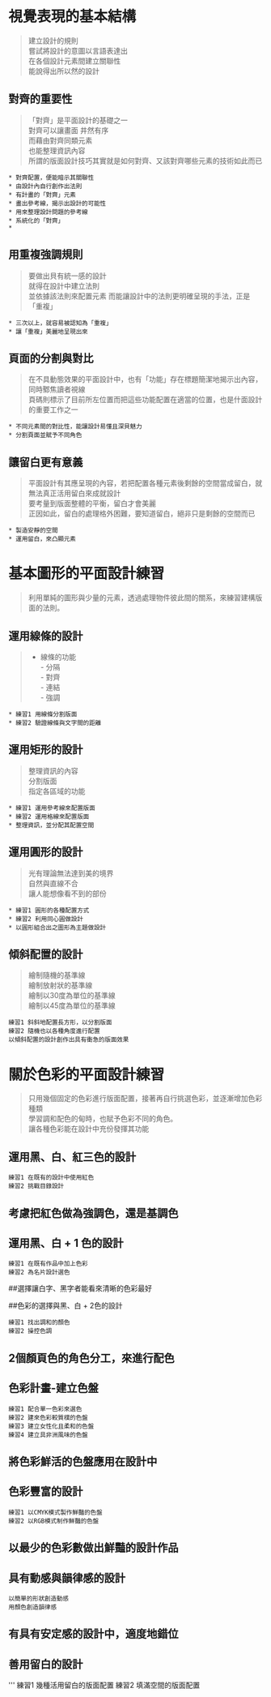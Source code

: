 # 視覺表現的基本結構
> 建立設計的規則  
> 嘗試將設計的意圖以言語表達出  
> 在各個設計元素間建立關聯性  
> 能說得出所以然的設計

## 對齊的重要性	
>「對齊」是平面設計的基礎之一   
> 對齊可以讓畫面 井然有序  
> 而藉由對齊同類元素  
> 也能整理資訊內容  
> 所謂的版面設計技巧其實就是如何對齊、又該對齊哪些元素的技術如此而已
 

```
* 對齊配置，便能暗示其關聯性
* 由設計內自行創作出法則
* 有計畫的「對齊」元素
* 畫出參考線，揭示出設計的可能性
* 用來整理設計問題的參考線
* 系統化的「對齊」
* 
```

## 用重複強調規則
>要做出貝有統一感的設計  
>就得在設計中建立法則  
>並依據該法則來配置元素
>而能讓設計中的法則更明確呈現的手法，正是「重複」

```
* 三次以上，就容易被認知為「重複」
* 讓「重複」美麗地呈現出來
```
## 頁面的分割與對比  
> 在不具動態效果的平面設計中，也有「功能」存在標題簡潔地揭示出內容，同時鄹焦讀者視線  
> 頁碼則標示了目前所左位置而把這些功能配置在適當的位置，也是什面設計的重要工作之一  

```
* 不同元素間的對比性，能讓設計易懂且深貝魅力
* 分割頁面並賦予不同角色
```
## 讓留白更有意義  
> 平面設計有其應呈現的內容，若把配置各種元素後剩餘的空間當成留白，就無法真正活用留白來成就設計  
> 要考量到版面整體的平衡，留白才會美麗  
> 正因如此，留白的處理格外困難，要知道留白，絕非只是剩餘的空間而已  

```
* 製造安靜的空間
* 運用留白，來凸顯元素
```

# 基本圖形的平面設計練習
> 利用單純的圖形與少量的元素，透過處理物件彼此間的關系，來練習建構版面的法則。  
  
## 運用線條的設計
> * 線條的功能  
> 		- 分隔  
>		- 對齊  
>		- 連結  
>		- 強調  

```
* 練習1 用線條分割版面
* 練習2 驗證線條與文字間的距離
```
## 運用矩形的設計
> 整理資訊的內容  
> 分割版面  
> 指定各區域的功能  

```
* 練習1 運用參考線來配置版面  
* 練習2 運用格線來配置版面  
* 整理資訊，並分配其配置空間  
```

## 運用圓形的設計  
> 光有理論無法達到美的境界  
> 自然與直線不合  
> 讓人能想像看不到的部份

```
* 練習1 圓形的各種配置方式  
* 練習2 利用同心圓做設計  
* 以圓形組合出之圖形為主題做設計
```
## 傾斜配置的設計
> 繪制隨機的基準線  
> 繪制放射狀的基準線  
> 繪制以30度為單位的基準線  
> 繪制以45度為單位的基準線  

```
練習1 斜斜地配置長方形，以分割版面  
練習2 隨機也以各種角度進行配置
以傾斜配置的設計創作出具有衝急的版面效果
```

# 關於色彩的平面設計練習
> 只用幾個固定的色彩進行版面配置，接著再自行挑選色彩，並逐漸增加色彩種類  
> 學習調和配色的甸時，也賦予色彩不同的角色。  
> 讓各種色彩能在設計中充份發揮其功能  

## 運用黑、白、紅三色的設計
```
練習1 在既有的設計中使用紅色
練習2 挑戰目錄設計
```
## 考慮把紅色做為強調色，還是基調色
## 運用黑、白 + 1 色的設計
```
練習1 在既有作品中加上色彩
練習2 為名片設計選色
```
##選擇讓白字、黑字者能看來清晰的色彩最好

##色彩的選擇與黑、白 + 2色的設計
```
練習1 找出調和的顏色
練習2 操控色調
```

## 2個顏頁色的角色分工，來進行配色
## 色彩計畫-建立色盤

```
練習1 配合單一色彩來選色
練習2 建來色彩較質樸的色盤
練習3 建立女性化且柔和的色盤
練習4 建立具非洲風味的色盤
```

## 將色彩鮮活的色盤應用在設計中
## 色彩豐富的設計
```
練習1 以CMYK模式製作鮮豔的色盤
練習2 以RGB模式制作鮮豔的色盤
```
## 以最少的色彩數做出鮮豔的設計作品
## 具有動感與韻律感的設計
```
以簡單的形狀創造動感
用顏色創造韻律感
```
## 有具有安定感的設計中，適度地錯位
## 善用留白的設計

'''
練習1 幾種活用留白的版面配置
練習2 填滿空間的版面配置
```



